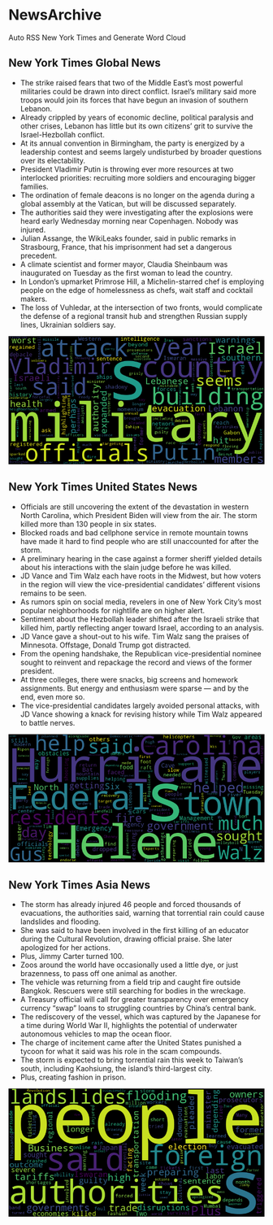 # NewsArchive
Auto RSS New York Times and Generate Word Cloud

## New York Times Global News
* The strike raised fears that two of the Middle East’s most powerful militaries could be drawn into direct conflict. Israel’s military said more troops would join its forces that have begun an invasion of southern Lebanon.
* Already crippled by years of economic decline, political paralysis and other crises, Lebanon has little but its own citizens’ grit to survive the Israel-Hezbollah conflict.
* At its annual convention in Birmingham, the party is energized by a leadership contest and seems largely undisturbed by broader questions over its electability.
* President Vladimir Putin is throwing ever more resources at two interlocked priorities: recruiting more soldiers and encouraging bigger families.
* The ordination of female deacons is no longer on the agenda during a global assembly at the Vatican, but will be discussed separately.
* The authorities said they were investigating after the explosions were heard early Wednesday morning near Copenhagen. Nobody was injured.
* Julian Assange, the WikiLeaks founder, said in public remarks in Strasbourg, France, that his imprisonment had set a dangerous precedent.
* A climate scientist and former mayor, Claudia Sheinbaum was inaugurated on Tuesday as the first woman to lead the country.
* In London’s upmarket Primrose Hill, a Michelin-starred chef is employing people on the edge of homelessness as chefs, wait staff and cocktail makers.
* The loss of Vuhledar, at the intersection of two fronts, would complicate the defense of a regional transit hub and strengthen Russian supply lines, Ukrainian soldiers say.

![Global](./global.png)
## New York Times United States News
* Officials are still uncovering the extent of the devastation in western North Carolina, which President Biden will view from the air. The storm killed more than 130 people in six states.
* Blocked roads and bad cellphone service in remote mountain towns have made it hard to find people who are still unaccounted for after the storm.
* A preliminary hearing in the case against a former sheriff yielded details about his interactions with the slain judge before he was killed.
* JD Vance and Tim Walz each have roots in the Midwest, but how voters in the region will view the vice-presidential candidates’ different visions remains to be seen.
* As rumors spin on social media, revelers in one of New York City’s most popular neighborhoods for nightlife are on higher alert.
* Sentiment about the Hezbollah leader shifted after the Israeli strike that killed him, partly reflecting anger toward Israel, according to an analysis.
* JD Vance gave a shout-out to his wife. Tim Walz sang the praises of Minnesota. Offstage, Donald Trump got distracted.
* From the opening handshake, the Republican vice-presidential nominee sought to reinvent and repackage the record and views of the former president.
* At three colleges, there were snacks, big screens and homework assignments. But energy and enthusiasm were sparse — and by the end, even more so.
* The vice-presidential candidates largely avoided personal attacks, with JD Vance showing a knack for revising history while Tim Walz appeared to battle nerves.

![US](./usnews.png)
## New York Times Asia News
* The storm has already injured 46 people and forced thousands of evacuations, the authorities said, warning that torrential rain could cause landslides and flooding.
* She was said to have been involved in the first killing of an educator during the Cultural Revolution, drawing official praise. She later apologized for her actions.
* Plus, Jimmy Carter turned 100.
* Zoos around the world have occasionally used a little dye, or just brazenness, to pass off one animal as another.
* The vehicle was returning from a field trip and caught fire outside Bangkok. Rescuers were still searching for bodies in the wreckage.
* A Treasury official will call for greater transparency over emergency currency “swap” loans to struggling countries by China’s central bank.
* The rediscovery of the vessel, which was captured by the Japanese for a time during World War II, highlights the potential of underwater autonomous vehicles to map the ocean floor.
* The charge of incitement came after the United States punished a tycoon for what it said was his role in the scam compounds.
* The storm is expected to bring torrential rain this week to Taiwan’s south, including Kaohsiung, the island’s third-largest city.
* Plus, creating fashion in prison.

![Asian](./asian.png)
